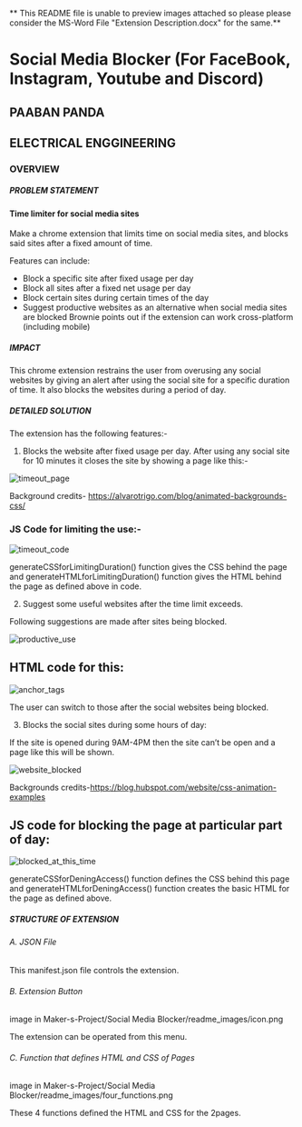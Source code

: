 ** This README file is unable to preview images attached so please please consider the MS-Word File "Extension Description.docx" for the same.**


# Social Media Blocker (For FaceBook, Instagram, Youtube and Discord)
## PAABAN PANDA
## ELECTRICAL ENGGINEERING

### OVERVIEW

##### PROBLEM STATEMENT

#### Time limiter for social media sites
Make a chrome extension that limits time on social media sites, and blocks said sites after a fixed amount of time.

Features can include:
- Block a specific site after fixed usage per day
- Block all sites after a fixed net usage per day
- Block certain sites during certain times of the day
- Suggest productive websites as an alternative when social media sites are blocked
Brownie points out if the extension can work cross-platform (including
mobile)

##### IMPACT
This chrome extension restrains the user from overusing any social websites by giving an alert after using the social site for a specific duration of time. It also blocks the websites during a period of day.

##### DETAILED SOLUTION
The extension has the following features:-
1)	Blocks the website after fixed usage per day.
After using any social site for 10 minutes it closes the site by showing a page like this:-

![timeout_page](https://user-images.githubusercontent.com/122373317/224470593-aa1bae54-1dd0-434c-8511-9b9c2a84e16f.png)

Background credits- https://alvarotrigo.com/blog/animated-backgrounds-css/

### JS Code for limiting the use:-

![timeout_code](https://user-images.githubusercontent.com/122373317/224470662-5b974ecc-1bf3-49fd-8b84-81d945c816bd.png)

generateCSSforLimitingDuration() function gives the CSS behind the page and generateHTMLforLimitingDuration() function gives the HTML behind the page as defined above in code.

2)	Suggest some useful websites after the time limit exceeds.

Following suggestions are made after sites being blocked.

![productive_use](https://user-images.githubusercontent.com/122373317/224470704-0827c6cb-774e-4f3e-b8ea-0708ca238bb7.png)


## HTML code for this:

![anchor_tags](https://user-images.githubusercontent.com/122373317/224470789-206ca98f-4846-4237-9151-f697887f301e.png)


The user can switch to those after the social websites being blocked.


3)	Blocks the social sites during some hours of day:

If the site is opened during 9AM-4PM then the site can’t be open and a page like this will be shown.

![website_blocked](https://user-images.githubusercontent.com/122373317/224470835-c6295cb0-a5fe-47f4-9db5-f57ed4622a9b.png)

Backgrounds credits-https://blog.hubspot.com/website/css-animation-examples

## JS code for blocking the page at particular part of day:

![blocked_at_this_time](https://user-images.githubusercontent.com/122373317/224470882-154955d1-06c2-47fd-900c-160ffdd3190c.png)

generateCSSforDeningAccess() function defines the CSS behind this page and generateHTMLforDeningAccess() function creates the basic HTML for the page as defined above.


##### STRUCTURE OF EXTENSION

###### A.	JSON File



This manifest.json file controls the extension.


######	B.	Extension Button

image in Maker-s-Project/Social Media Blocker/readme_images/icon.png

The extension can be operated from this menu.

######	C.	Function that defines HTML and CSS of Pages

image in Maker-s-Project/Social Media Blocker/readme_images/four_functions.png

These 4 functions defined the HTML and CSS for the 2pages.




